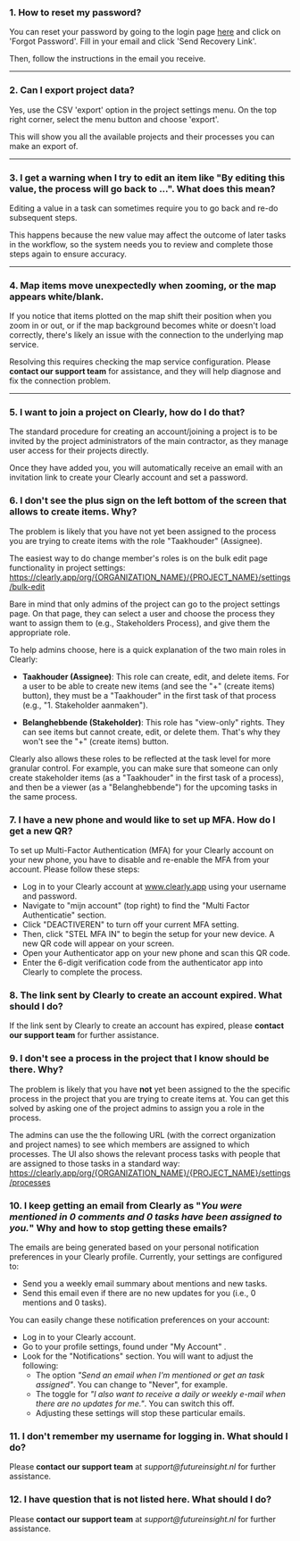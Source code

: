 ### 1. How to reset my password?

You can reset your password by going to the login page [here](https://clearly.app/login) and click on 'Forgot Password'. Fill in your email and click 'Send Recovery Link'.

Then, follow the instructions in the email you receive.

---

### 2. Can I export project data?

Yes, use the CSV 'export' option in the project settings menu. On the top right corner, select the menu button and choose 'export'.

This will show you all the available projects and their processes you can make an export of.

---

### 3. I get a warning when I try to edit an item like "By editing this value, the process will go back to ...". What does this mean?

Editing a value in a task can sometimes require you to go back and re-do subsequent steps. 

This happens because the new value may affect the outcome of later tasks in the workflow, so the system needs you to review and complete those steps again to ensure accuracy.

---

### 4. Map items move unexpectedly when zooming, or the map appears white/blank.

If you notice that items plotted on the map shift their position when you zoom in or out, or if the map background becomes white or doesn't load correctly, there's likely an issue with the connection to the underlying map service.

Resolving this requires checking the map service configuration. Please **contact our support team** for assistance, and they will help diagnose and fix the connection problem.

---

### 5. I want to join a project on Clearly, how do I do that?

The standard procedure for creating an account/joining a project is to be invited by the project administrators of the main contractor, as they manage user access for their projects directly.

Once they have added you, you will automatically receive an email with an invitation link to create your Clearly account and set a password.

### 6. I don't see the plus sign on the left bottom of the screen that allows to create items. Why? 

The problem is likely that you have not yet been assigned to the process you are trying to create items with the role "Taakhouder" (Assignee). 

The easiest way to do change member's roles is on the bulk edit page functionality in project settings:
https://clearly.app/org/{ORGANIZATION_NAME}/{PROJECT_NAME}/settings/bulk-edit

Bare in mind that only admins of the project can go to the project settings page. On that page, they can select a user and choose the process they want to assign them to (e.g., Stakeholders Process), and give them the appropriate role.

To help admins choose, here is a quick explanation of the two main roles in Clearly:
- **Taakhouder (Assignee)**: This role can create, edit, and delete items. For a user to be able to create new items (and see the "+" (create items) button), they must be a "Taakhouder" in the first task of that process (e.g., "1. Stakeholder aanmaken").

- **Belanghebbende (Stakeholder)**: This role has "view-only" rights. They can see items but cannot create, edit, or delete them. That's why they won't see the "+" (create items) button.

Clearly also allows these roles to be reflected at the task level for more granular control. For example, you can make sure that someone can only create stakeholder items (as a "Taakhouder" in the first task of a process), and then be a viewer (as a "Belanghebbende") for the upcoming tasks in the same process.

### 7. I have a new phone and would like to set up MFA. How do I get a new QR?

To set up Multi-Factor Authentication (MFA) for your Clearly account on your new phone, you have to disable and re-enable the MFA from your account. Please follow these steps:

- Log in to your Clearly account at www.clearly.app using your username and password.
- Navigate to "mijn account" (top right) to find the "Multi Factor Authenticatie" section.
- Click "DEACTIVEREN" to turn off your current MFA setting.
- Then, click "STEL MFA IN" to begin the setup for your new device. A new QR code will appear on your screen.
- Open your Authenticator app on your new phone and scan this QR code.
- Enter the 6-digit verification code from the authenticator app into Clearly to complete the process.

### 8. The link sent by Clearly to create an account expired. What should I do?

If the link sent by Clearly to create an account has expired, please **contact our support team** for further assistance.


### 9. I don't see a process in the project that I know should be there. Why? 

The problem is likely that you have **not** yet been assigned to the the specific process in the project that you are trying to create items at. You can get this solved by asking one of the project admins to assign you a role in the process. 

The admins can use the the following URL (with the correct organization and project names) to see which members are assigned to which processes. The UI also shows the relevant process tasks with people that are assigned to those tasks in a standard way:
https://clearly.app/org/{ORGANIZATION_NAME}/{PROJECT_NAME}/settings/processes

### 10. I keep getting an email from Clearly as "*_You were mentioned in 0 comments and 0 tasks have been assigned to you._*" Why and how to stop getting these emails?

The emails are being generated based on your personal notification preferences in your Clearly profile. Currently, your settings are configured to:
- Send you a weekly email summary about mentions and new tasks.
- Send this email even if there are no new updates for you (i.e., 0 mentions and 0 tasks).

You can easily change these notification preferences on your account:
- Log in to your Clearly account.
- Go to your profile settings, found under "My Account" .
- Look for the "Notifications" section. You will want to adjust the following:
    - The option *_"Send an email when I'm mentioned or get an task assigned"_*. You can change to "Never", for example.
    - The toggle for *_"I also want to receive a daily or weekly e-mail when there are no updates
for me."_*. You can switch this off.
    - Adjusting these settings will stop these particular emails.

### 11. I don't remember my username for logging in. What should I do?

Please **contact our support team** at *_support@futureinsight.nl_* for further assistance.

### 12. I have question that is not listed here. What should I do?

Please **contact our support team** at *_support@futureinsight.nl_* for further assistance.